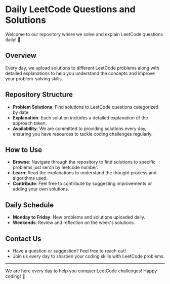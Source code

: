 # Daily LeetCode Questions and Solutions

Welcome to our repository where we solve and explain LeetCode questions daily! 🚀

## Overview

Every day, we upload solutions to different LeetCode problems along with detailed explanations to help you understand the concepts and improve your problem-solving skills.

## Repository Structure

- **Problem Solutions**: Find solutions to LeetCode questions categorized by date.
- **Explanation**: Each solution includes a detailed explanation of the approach taken.
- **Availability**: We are committed to providing solutions every day, ensuring you have resources to tackle coding challenges regularly.

## How to Use

- **Browse**: Navigate through the repository to find solutions to specific problems just serch by leetcode number.
- **Learn**: Read the explanations to understand the thought process and algorithms used.
- **Contribute**: Feel free to contribute by suggesting improvements or adding your own solutions.

## Daily Schedule

- **Monday to Friday**: New problems and solutions uploaded daily.
- **Weekends**: Review and reflection on the week's solutions.

## Contact Us

- Have a question or suggestion? Feel free to reach out!
- Join us every day to sharpen your coding skills with LeetCode problems.

---

We are here every day to help you conquer LeetCode challenges! Happy coding! 🌟

